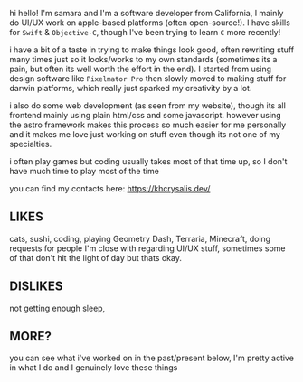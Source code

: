 hi hello! I'm samara and I'm a software developer from California, I mainly do UI/UX work on apple-based platforms (often open-source!). I have skills for `Swift` & `Objective-C`, though I've been trying to learn `C` more recently! 

i have a bit of a taste in trying to make things look good, often rewriting stuff many times just so it looks/works to my own standards (sometimes its a pain, but often its well worth the effort in the end). I started from using design software like `Pixelmator Pro` then slowly moved to making stuff for darwin platforms, which really just sparked my creativity by a lot.

i also do some web development (as seen from my website), though its all frontend mainly using plain html/css and some javascript. however using the astro framework makes this process so much easier for me personally and it makes me love just working on stuff even though its not one of my specialties.

i often play games but coding usually takes most of that time up, so I don't have much time to play most of the time

you can find my contacts here: https://khcrysalis.dev/

## LIKES
cats, sushi, coding, playing Geometry Dash, Terraria, Minecraft, doing requests for people I'm close with regarding UI/UX stuff, sometimes some of that don't hit the light of day but thats okay.

## DISLIKES
not getting enough sleep, 

## MORE?

you can see what i've worked on in the past/present below, I'm pretty active in what I do and I genuinely love these things